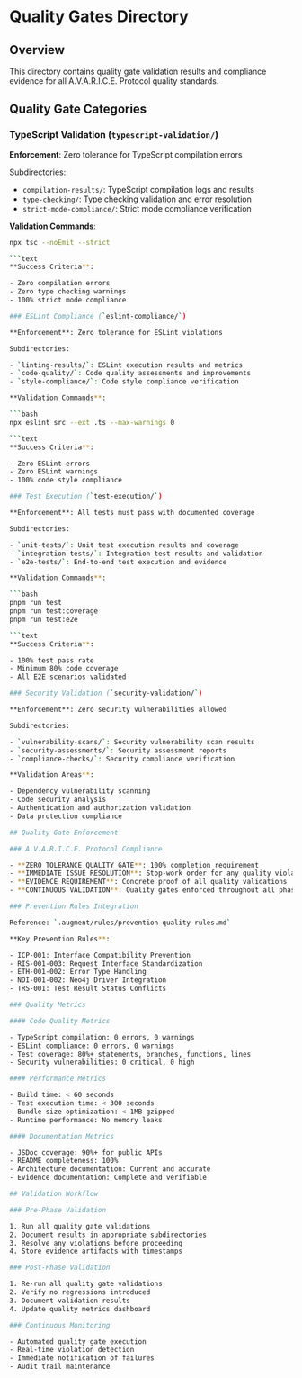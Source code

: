 # Quality Gates Directory

## Overview

This directory contains quality gate validation results and compliance evidence for all A.V.A.R.I.C.E. Protocol
quality standards.

## Quality Gate Categories

### TypeScript Validation (`typescript-validation/`)

**Enforcement**: Zero tolerance for TypeScript compilation errors

Subdirectories:

- `compilation-results/`: TypeScript compilation logs and results
- `type-checking/`: Type checking validation and error resolution
- `strict-mode-compliance/`: Strict mode compliance verification

**Validation Commands**:

```bash
npx tsc --noEmit --strict

```text
**Success Criteria**:

- Zero compilation errors
- Zero type checking warnings
- 100% strict mode compliance

### ESLint Compliance (`eslint-compliance/`)

**Enforcement**: Zero tolerance for ESLint violations

Subdirectories:

- `linting-results/`: ESLint execution results and metrics
- `code-quality/`: Code quality assessments and improvements
- `style-compliance/`: Code style compliance verification

**Validation Commands**:

```bash
npx eslint src --ext .ts --max-warnings 0

```text
**Success Criteria**:

- Zero ESLint errors
- Zero ESLint warnings
- 100% code style compliance

### Test Execution (`test-execution/`)

**Enforcement**: All tests must pass with documented coverage

Subdirectories:

- `unit-tests/`: Unit test execution results and coverage
- `integration-tests/`: Integration test results and validation
- `e2e-tests/`: End-to-end test execution and evidence

**Validation Commands**:

```bash
pnpm run test
pnpm run test:coverage
pnpm run test:e2e

```text
**Success Criteria**:

- 100% test pass rate
- Minimum 80% code coverage
- All E2E scenarios validated

### Security Validation (`security-validation/`)

**Enforcement**: Zero security vulnerabilities allowed

Subdirectories:

- `vulnerability-scans/`: Security vulnerability scan results
- `security-assessments/`: Security assessment reports
- `compliance-checks/`: Security compliance verification

**Validation Areas**:

- Dependency vulnerability scanning
- Code security analysis
- Authentication and authorization validation
- Data protection compliance

## Quality Gate Enforcement

### A.V.A.R.I.C.E. Protocol Compliance

- **ZERO TOLERANCE QUALITY GATE**: 100% completion requirement
- **IMMEDIATE ISSUE RESOLUTION**: Stop-work order for any quality violations
- **EVIDENCE REQUIREMENT**: Concrete proof of all quality validations
- **CONTINUOUS VALIDATION**: Quality gates enforced throughout all phases

### Prevention Rules Integration

Reference: `.augment/rules/prevention-quality-rules.md`

**Key Prevention Rules**:

- ICP-001: Interface Compatibility Prevention
- RIS-001-003: Request Interface Standardization
- ETH-001-002: Error Type Handling
- NDI-001-002: Neo4j Driver Integration
- TRS-001: Test Result Status Conflicts

### Quality Metrics

#### Code Quality Metrics

- TypeScript compilation: 0 errors, 0 warnings
- ESLint compliance: 0 errors, 0 warnings
- Test coverage: 80%+ statements, branches, functions, lines
- Security vulnerabilities: 0 critical, 0 high

#### Performance Metrics

- Build time: < 60 seconds
- Test execution time: < 300 seconds
- Bundle size optimization: < 1MB gzipped
- Runtime performance: No memory leaks

#### Documentation Metrics

- JSDoc coverage: 90%+ for public APIs
- README completeness: 100%
- Architecture documentation: Current and accurate
- Evidence documentation: Complete and verifiable

## Validation Workflow

### Pre-Phase Validation

1. Run all quality gate validations
2. Document results in appropriate subdirectories
3. Resolve any violations before proceeding
4. Store evidence artifacts with timestamps

### Post-Phase Validation

1. Re-run all quality gate validations
2. Verify no regressions introduced
3. Document validation results
4. Update quality metrics dashboard

### Continuous Monitoring

- Automated quality gate execution
- Real-time violation detection
- Immediate notification of failures
- Audit trail maintenance
